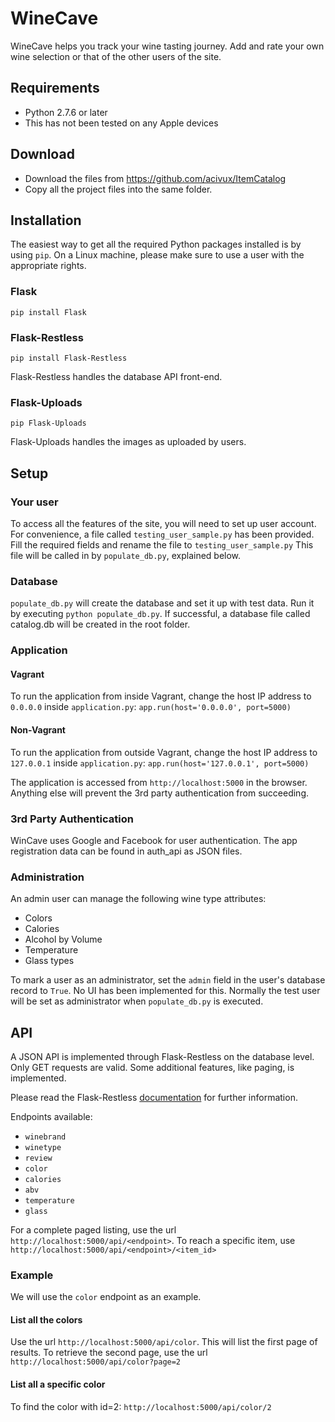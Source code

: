 # WineCave
WineCave helps you track your wine tasting journey. Add and rate your own wine selection or that of the other users of the site.

## Requirements
- Python 2.7.6 or later
- This has not been tested on any Apple devices

## Download
- Download the files from https://github.com/acivux/ItemCatalog
- Copy all the project files into the same folder.

## Installation
The easiest way to get all the required Python packages installed is by using `pip`. On a Linux machine, please make sure to use a user with the appropriate rights.
### Flask
`pip install Flask`
### Flask-Restless
`pip install Flask-Restless`

Flask-Restless handles the database API front-end.

### Flask-Uploads
`pip Flask-Uploads`

Flask-Uploads handles the images as uploaded by users.

## Setup
### Your user
To access all the features of the site, you will need to set up user account. For convenience, a file called `testing_user_sample.py` has been provided. Fill the required fields and rename the file to `testing_user_sample.py`
This file will be called in by `populate_db.py`, explained below.

### Database
`populate_db.py` will create the database and set it up with test data.
Run it by executing `python populate_db.py`. If successful, a database file called catalog.db will be created in the root folder.

### Application
#### Vagrant
To run the application from inside Vagrant, change the host IP address to `0.0.0.0` inside `application.py`:
`app.run(host='0.0.0.0', port=5000)`

#### Non-Vagrant
To run the application from outside Vagrant, change the host IP address to `127.0.0.1` inside `application.py`:
`app.run(host='127.0.0.1', port=5000)`

The application is accessed from `http://localhost:5000` in the browser. Anything else will prevent the 3rd party authentication from succeeding.

### 3rd Party Authentication
WinCave uses Google and Facebook for user authentication. The app registration data can be found in auth_api as JSON files.  

### Administration
An admin user can manage the following wine type attributes:

 * Colors
 * Calories
 * Alcohol by Volume
 * Temperature
 * Glass types

To mark a user as an administrator, set the `admin` field in the user's database record to `True`. No UI has been implemented for this.
Normally the test user will be set as administrator when `populate_db.py` is executed. 

## API
A JSON API is implemented through Flask-Restless on the database level. Only GET requests are valid. Some additional features, like paging, is implemented.

Please read the Flask-Restless [documentation](https://flask-restless.readthedocs.org/en/latest/index.html) for further information. 

Endpoints available:

 * `winebrand`
 * `winetype`
 * `review`
 * `color`
 * `calories`
 * `abv`
 * `temperature`
 * `glass`
 
 For a complete paged listing, use the url `http://localhost:5000/api/<endpoint>`. To reach a specific item, use `http://localhost:5000/api/<endpoint>/<item_id>`
 
### Example
We will use the `color` endpoint as an example.

#### List all the colors 
Use the url `http://localhost:5000/api/color`. This will list the first page of results. To retrieve the second page, use the url `http://localhost:5000/api/color?page=2`

#### List all a specific color
To find the color with id=2: `http://localhost:5000/api/color/2`